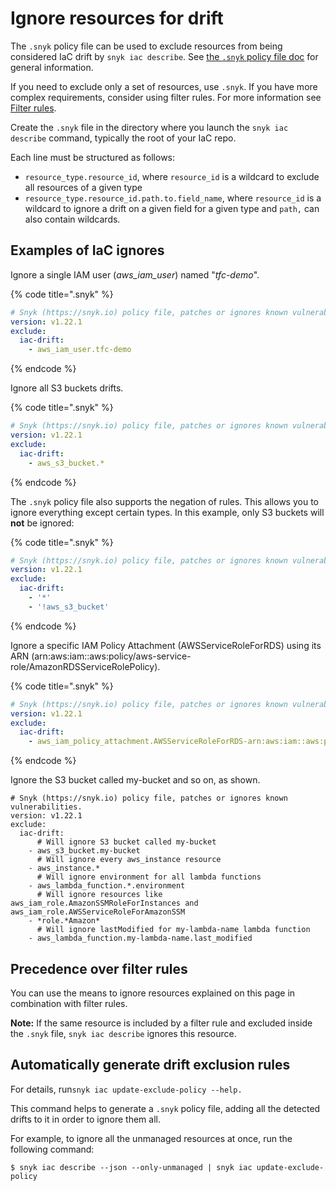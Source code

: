 # Ignore resources for drift

The `.snyk` policy file can be used to exclude resources from being considered IaC drift by `snyk iac describe`. See [the `.snyk` policy file doc](../../../manage-risk/policies/the-.snyk-file.md) for general information.

If you need to exclude only a set of resources, use `.snyk`. If you have more complex requirements, consider using filter rules. For more information see [Filter rules](filter-rules.md).

Create the `.snyk` file in the directory where you launch the `snyk iac describe` command, typically the root of your IaC repo.

Each line must be structured as follows:

* `resource_type.resource_id`, where `resource_id` is a wildcard to exclude all resources of a given type
* `resource_type.resource_id.path.to.field_name`, where `resource_id` is a wildcard to ignore a drift on a given field for a given type and `path,` can also contain wildcards.

## Examples of IaC ignores

Ignore a single IAM user (_aws\_iam\_user_) named "_tfc-demo_".

{% code title=".snyk" %}
```yaml
# Snyk (https://snyk.io) policy file, patches or ignores known vulnerabilities.
version: v1.22.1
exclude:
  iac-drift:
    - aws_iam_user.tfc-demo
```
{% endcode %}

Ignore all S3 buckets drifts.

{% code title=".snyk" %}
```yaml
# Snyk (https://snyk.io) policy file, patches or ignores known vulnerabilities.
version: v1.22.1
exclude:
  iac-drift:
    - aws_s3_bucket.*
```
{% endcode %}

The `.snyk` policy file also supports the negation of rules. This allows you to ignore everything except certain types. In this example, only S3 buckets will **not** be ignored:

{% code title=".snyk" %}
```yaml
# Snyk (https://snyk.io) policy file, patches or ignores known vulnerabilities.
version: v1.22.1
exclude:
  iac-drift:
    - '*'
    - '!aws_s3_bucket'
```
{% endcode %}

Ignore a specific IAM Policy Attachment (AWSServiceRoleForRDS) using its ARN (arn:aws:iam::aws:policy/aws-service-role/AmazonRDSServiceRolePolicy).

{% code title=".snyk" %}
```yaml
# Snyk (https://snyk.io) policy file, patches or ignores known vulnerabilities.
version: v1.22.1
exclude:
  iac-drift:
    - aws_iam_policy_attachment.AWSServiceRoleForRDS-arn:aws:iam::aws:policy/aws-service-role/AmazonRDSServiceRolePolicy
```
{% endcode %}

Ignore the S3 bucket called my-bucket and so on, as shown.

```
# Snyk (https://snyk.io) policy file, patches or ignores known vulnerabilities.
version: v1.22.1
exclude:
  iac-drift:
      # Will ignore S3 bucket called my-bucket
    - aws_s3_bucket.my-bucket
      # Will ignore every aws_instance resource
    - aws_instance.*
      # Will ignore environment for all lambda functions
    - aws_lambda_function.*.environment
      # Will ignore resources like aws_iam_role.AmazonSSMRoleForInstances and aws_iam_role.AWSServiceRoleForAmazonSSM
    - *role.*Amazon*
      # Will ignore lastModified for my-lambda-name lambda function
    - aws_lambda_function.my-lambda-name.last_modified
```

## Precedence over filter rules[​](https://docs.driftctl.com/0.22.0/usage/filtering/driftignore#precedence-over-filter-rules) <a href="#precedence-over-filter-rules" id="precedence-over-filter-rules"></a>

You can use the means to ignore resources explained on this page in combination with filter rules.

**Note:** If the same resource is included by a filter rule and excluded inside the `.snyk` file, `snyk iac describe` ignores this resource.

## Automatically generate drift exclusion rules[​](https://docs.driftctl.com/0.22.0/usage/filtering/driftignore#automatically-generate-a-driftignore-file) <a href="#automatically-generate-a-driftignore-file" id="automatically-generate-a-driftignore-file"></a>

For details, run`snyk iac update-exclude-policy --help.`

This command helps to generate a `.snyk` policy file, adding all the detected drifts to it in order to ignore them all.

For example, to ignore all the unmanaged resources at once, run the following command:

```
$ snyk iac describe --json --only-unmanaged | snyk iac update-exclude-policy
```
